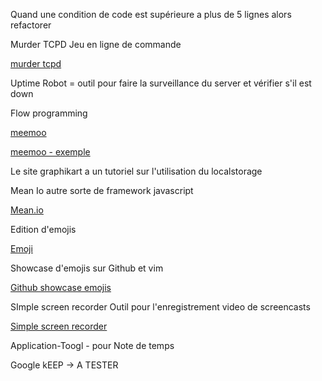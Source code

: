 Quand une condition de code est supérieure a plus de 5 lignes alors refactorer

Murder TCPD Jeu en ligne de commande

[murder tcpd](https://github.com/veltman/clmystery)

Uptime Robot = outil pour faire la surveillance du server et vérifier s'il est down

Flow programming

[meemoo](http://meemoo.org/)

[meemoo - exemple](http://meemoo.org/iframework/#example/cam2gif)

Le site graphikart a un tutoriel sur l'utilisation du localstorage

Mean Io autre sorte de framework javascript

[Mean.io](http://mean.io)

Edition d'emojis

[Emoji](http://www.emoji-cheat-sheet.com/)

Showcase d'emojis sur Github et vim 

[Github showcase emojis](https://github.com/showcases/emoji)


SImple screen recorder Outil pour l'enregistrement video de screencasts

[Simple screen recorder](http://www.maartenbaert.be/simplescreenrecorder/)


Application-Toogl - pour Note de temps

Google kEEP -> A TESTER